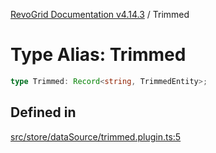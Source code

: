 [RevoGrid Documentation v4.14.3](README.md) / Trimmed

# Type Alias: Trimmed

```ts
type Trimmed: Record<string, TrimmedEntity>;
```

## Defined in

[src/store/dataSource/trimmed.plugin.ts:5](https://github.com/revolist/revogrid/blob/4d3feb8340f534dd1ff6941b4d5b83d4d4e2474c/src/store/dataSource/trimmed.plugin.ts#L5)
